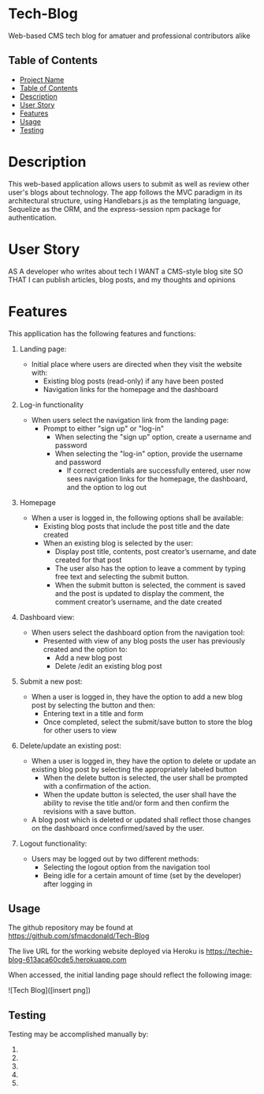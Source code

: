 # Tech-Blog
Web-based CMS tech blog for amatuer and professional contributors alike

## Table of Contents

- [Project Name](#tech-blog)
- [Table of Contents](#table-of-contents)
- [Description](#description)
- [User Story](#user-story)
- [Features](#features)
- [Usage](#usage)
- [Testing](#testing)

# Description

This web-based application allows users to submit as well as review other user's blogs about technology. The app follows the MVC paradigm in its architectural structure, using Handlebars.js as the templating language, Sequelize as the ORM, and the express-session npm package for authentication.

# User Story

AS A developer who writes about tech
I WANT a CMS-style blog site
SO THAT I can publish articles, blog posts, and my thoughts and opinions

# Features

This appllication has the following features and functions:

1. Landing page:
    - Initial place where users  are directed when they visit the website with:
        - Existing blog posts (read-only) if any have been posted 
        - Navigation links for the homepage and the dashboard 

2. Log-in functionality 
    - When users select the navigation link from the landing page:
        - Prompt to either "sign up" or "log-in"
            - When selecting the "sign up" option, create a username and password
            - When selecting the "log-in" option, provide the username and password
                - If correct credentials are successfully entered, user now sees navigation links for the homepage, the dashboard, and the option to log out

3. Homepage 
    - When a user is logged in, the following options shall be available:
        - Existing blog posts that include the post title and the date created
        - When an existing blog is selected by the user:
            - Display post title, contents, post creator’s username, and date created for that post
            - The user also has the option to leave a comment by typing free text and selecting the submit button. 
            - When the submit button is selected, the comment is saved and the post is updated to display the comment, the comment creator’s username, and the date created

4. Dashboard view:
    - When users select the dashboard option from the navigation tool:
        - Presented with view of any blog posts the user has previously created and the option to:      
            - Add a new blog post
            - Delete /edit an existing blog post

5. Submit a new post:
    - When a user is logged in, they have the option to add a new blog post by selecting the button and then:
        - Entering text in a title and form
        - Once completed, select the submit/save button to store the blog for other users to view

6. Delete/update an existing post: 
    - When a user is logged in, they have the option to delete or update an existing blog post by selecting the appropriately labeled button
        - When the delete button is selected, the user shall be prompted with a confirmation of the action.
        - When the update button is selected, the user shall have the ability to revise the title and/or form and then confirm the revisions with a save button.
    - A blog post which is deleted or updated shall reflect those changes on the dashboard once confirmed/saved by the user.

7. Logout functionality:
    - Users may be logged out by two different methods:
        - Selecting the logout option from the navigation tool
        - Being idle for a certain amount of time (set by the developer) after logging in

## Usage

The github repository may be found at https://github.com/sfmacdonald/Tech-Blog

The live URL for the working website deployed via Heroku is https://techie-blog-613aca60cde5.herokuapp.com

When accessed, the initial landing page should reflect the following image:

![Tech Blog]([insert png])

## Testing

Testing may be accomplished manually by:

1. 
2. 
3. 
4. 
5. 